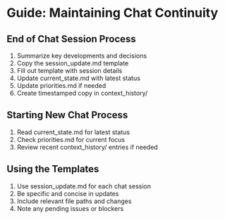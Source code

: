 # Guide: Maintaining Chat Continuity

## End of Chat Session Process
1. Summarize key developments and decisions
2. Copy the session_update.md template
3. Fill out template with session details
4. Update current_state.md with latest status
5. Update priorities.md if needed
6. Create timestamped copy in context_history/

## Starting New Chat Process
1. Read current_state.md for latest status
2. Check priorities.md for current focus
3. Review recent context_history/ entries if needed

## Using the Templates
1. Use session_update.md for each chat session
2. Be specific and concise in updates
3. Include relevant file paths and changes
4. Note any pending issues or blockers